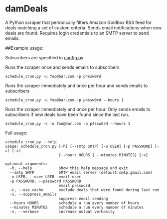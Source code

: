 # damDeals

A Python scraper that periodically filters Amazon Goldbox RSS feed for deals matching a set of custom criteria.  Sends email notifications when new deals are found.
Requires login credentials to an SMTP server to send emails.

##Example usage:

Subscribers are specified in [config.py](https://github.com/nellamad/dam_deals/blob/master/config.py).

Runs the scraper once and sends emails to subscribers
```
schedule_cron.py -u foo@bar.com -p p4ssw0rd
```

Runs the scraper immediately and once per hour and sends emails to subscribers
```
schedule_cron.py -u foo@bar.com -p p4ssw0rd --hours 1
```

Runs the scraper immediately and once per hour.  Only sends emails to subscribers if new deals
have been found since the last run.
```
schedule_cron.py -c -u foo@bar.com -p p4ssw0rd --hours 1
```


Full usage:
```
schedule_cron.py --help
usage: schedule_cron.py [-h] [--smtp SMTP] [-u USER] [-p PASSWORD] [-c] [-s]
                        [--hours HOURS | --minutes MINUTES] [-v]

optional arguments:
  -h, --help            show this help message and exit
  --smtp SMTP           SMTP email server (default:smtp.gmail.com)
  -u USER, --user USER  email user
  -p PASSWORD, --password PASSWORD
                        email password
  -c, --use_cache       exclude deals that were found during last run
  -s, --suppress_emails
                        suppress email sending
  --hours HOURS         schedule a run every number of hours
  --minutes MINUTES     schedule a run every number of minutes
  -v, --verbose         increase output verbosity
 ```
